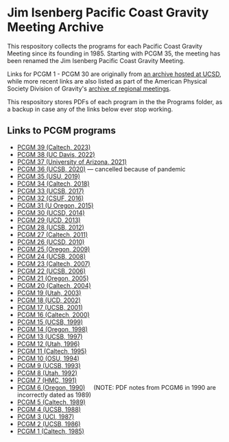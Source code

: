# Jim Isenberg Pacific Coast Gravity Meeting Archive
This respository collects the programs for each Pacific Coast Gravity Meeting since its founding in 1985. Starting with PCGM 35, the meeting has been renamed the Jim Isenberg Pacific Coast Gravity Meeting.

Links for PCGM 1 - PCGM 30 are originally from [an archive hosted at UCSD](https://ccom.ucsd.edu/~pcgm31/archive/), while more recent links are also listed as part of the American Physical Society Division of Gravity's [archive of regional meetings](https://dgrav.org/regional-gravity-meetings/). 

This respository stores PDFs of each program in the the Programs folder, as a backup in case any of the links below ever stop working.

## Links to PCGM programs
- [PCGM 39 (Caltech, 2023)](http://www.tapir.caltech.edu/~pcgm39/)
- [PCGM 38 (UC Davis, 2022)](https://qmap.ucdavis.edu/events/pcgm-2022)
- [PCGM 37 (University of Arizona, 2021)](http://u.arizona.edu/~sgralla/pcgm37/index.html)
- [PCGM 36 (UCSB, 2020)](http://web.physics.ucsb.edu/~relativity/PCGM36/) — cancelled because of pandemic
- [PCGM 35 (USU, 2019)](https://utahstatephysics.wixsite.com/35jimisenbergpcgm)
- [PCGM 34 (Caltech, 2018)](http://www.tapir.caltech.edu/~pcgm34/)
- [PCGM 33 (UCSB, 2017)](http://web.physics.ucsb.edu/~relativity/PCGM33/)
- [PCGM 32 (CSUF, 2016)](https://github.com/geoffrey4444/PCGM/blob/8d303ada5ac8a9bdc133cce66a566a9bf22dcf81/Programs/PCGM-32.pdf)
- [PCGM 31 (U Oregon, 2015)](https://ccom.ucsd.edu/~pcgm31/program-printable.html) 
- [PCGM 30 (UCSD, 2014)](https://ccom.ucsd.edu/~pcgm31/archive/PCGM-30.pdf)
- [PCGM 29 (UCD, 2013)](https://ccom.ucsd.edu/~pcgm31/archive/PCGM-29.pdf)
- [PCGM 28 (UCSB, 2012)](https://ccom.ucsd.edu/~pcgm31/archive/PCGM-28.pdf)
- [PCGM 27 (Caltech, 2011)](https://ccom.ucsd.edu/~pcgm31/archive/PCGM-27.pdf)
- [PCGM 26 (UCSD, 2010)](https://ccom.ucsd.edu/~pcgm31/archive/PCGM-26.pdf)
- [PCGM 25 (Oregon, 2009)](https://ccom.ucsd.edu/~pcgm31/archive/PCGM-25.pdf)
- [PCGM 24 (UCSB, 2008)](https://ccom.ucsd.edu/~pcgm31/archive/PCGM-24.pdf)
- [PCGM 23 (Caltech, 2007)](https://ccom.ucsd.edu/~pcgm31/archive/PCGM-23.pdf)
- [PCGM 22 (UCSB, 2006)](https://ccom.ucsd.edu/~pcgm31/archive/PCGM-22.pdf)
- [PCGM 21 (Oregon, 2005)](https://ccom.ucsd.edu/~pcgm31/archive/PCGM-21.pdf)
- [PCGM 20 (Caltech, 2004)](https://ccom.ucsd.edu/~pcgm31/archive/PCGM-20.pdf)
- [PCGM 19 (Utah, 2003)](https://ccom.ucsd.edu/~pcgm31/archive/PCGM-19.pdf)
- [PCGM 18 (UCD, 2002)](https://ccom.ucsd.edu/~pcgm31/archive/PCGM-18.pdf)
- [PCGM 17 (UCSB, 2001)](https://ccom.ucsd.edu/~pcgm31/archive/PCGM-17.pdf)
- [PCGM 16 (Caltech, 2000)](https://ccom.ucsd.edu/~pcgm31/archive/PCGM-16.pdf)
- [PCGM 15 (UCSB, 1999)](https://ccom.ucsd.edu/~pcgm31/archive/PCGM-15.pdf)
- [PCGM 14 (Oregon, 1998)](https://ccom.ucsd.edu/~pcgm31/archive/PCGM-14.pdf)
- [PCGM 13 (UCSB, 1997)](https://ccom.ucsd.edu/~pcgm31/archive/PCGM-13.pdf)
- [PCGM 12 (Utah, 1996)](https://ccom.ucsd.edu/~pcgm31/archive/PCGM-12.pdf)
- [PCGM 11 (Caltech, 1995)](https://ccom.ucsd.edu/~pcgm31/archive/PCGM-11.pdf)
- [PCGM 10 (OSU, 1994)](https://ccom.ucsd.edu/~pcgm31/archive/PCGM-10.pdf)
- [PCGM 9 (UCSB, 1993)](https://ccom.ucsd.edu/~pcgm31/archive/PCGM-09.pdf)
- [PCGM 8 (Utah, 1992)](https://ccom.ucsd.edu/~pcgm31/archive/PCGM-08.pdf)
- [PCGM 7 (HMC, 1991)](https://ccom.ucsd.edu/~pcgm31/archive/PCGM-07.pdf)
- [PCGM 6 (Oregon, 1990)](https://ccom.ucsd.edu/~pcgm31/archive/PCGM-06.pdf)     (NOTE: PDF notes from PCGM6 in 1990 are incorrectly dated as 1989)
- [PCGM 5 (Caltech, 1989)](https://ccom.ucsd.edu/~pcgm31/archive/PCGM-05.pdf)
- [PCGM 4 (UCSB, 1988)](https://ccom.ucsd.edu/~pcgm31/archive/PCGM-04.pdf)
- [PCGM 3 (UCI, 1987)](https://ccom.ucsd.edu/~pcgm31/archive/PCGM-03.pdf)
- [PCGM 2 (UCSB, 1986)](https://ccom.ucsd.edu/~pcgm31/archive/PCGM-02.pdf)
- [PCGM 1 (Caltech, 1985)](https://ccom.ucsd.edu/~pcgm31/archive/PCGM-01.pdf)

